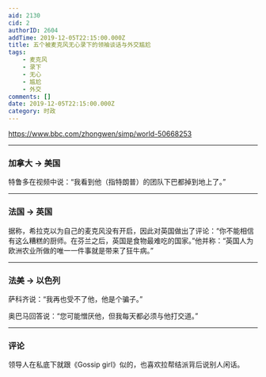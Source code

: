 ```yaml
---
aid: 2130
cid: 2
authorID: 2604
addTime: 2019-12-05T22:15:00.000Z
title: 五个被麦克风无心录下的领袖谈话与外交尴尬
tags:
    - 麦克风
    - 录下
    - 无心
    - 尴尬
    - 外交
comments: []
date: 2019-12-05T22:15:00.000Z
category: 时政
---
```


https://www.bbc.com/zhongwen/simp/world-50668253

* * *

### [](#%E5%8A%A0%E6%8B%BF%E5%A4%A7-%E7%BE%8E%E5%9B%BD)加拿大 -> 美国

特鲁多在视频中说：“我看到他（指特朗普）的团队下巴都掉到地上了。”

* * *

### [](#%E6%B3%95%E5%9B%BD-%E8%8B%B1%E5%9B%BD)法国 -> 英国

据称，希拉克以为自己的麦克风没有开启，因此对英国做出了评论：“你不能相信有这么糟糕的厨师。在芬兰之后，英国是食物最难吃的国家。”他并称：“英国人为欧洲农业所做的唯一一件事就是带来了狂牛病。”

* * *

### [](#%E6%B3%95%E7%BE%8E-%E4%BB%A5%E8%89%B2%E5%88%97)法美 -> 以色列

萨科齐说：“我再也受不了他，他是个骗子。”

奥巴马回答说：“您可能憎厌他，但我每天都必须与他打交道。”

* * *

### [](#%E8%AF%84%E8%AE%BA)评论

领导人在私底下就跟《Gossip girl》似的，也喜欢拉帮结派背后说别人闲话。
